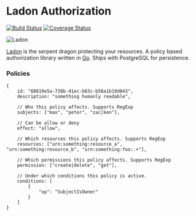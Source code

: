 # Ladon Authorization

[![Build Status](https://travis-ci.org/ory-am/ladon.svg?branch=master)](https://travis-ci.org/ory-am/ladon)
[![Coverage Status](https://coveralls.io/repos/ory-am/ladon/badge.svg?branch=master&service=github)](https://coveralls.io/github/ory-am/ladon?branch=master)

![Ladon](https://upload.wikimedia.org/wikipedia/commons/5/5c/Reggio_calabria_museo_nazionale_mosaico_da_kaulon.jpg)

[Ladon](https://en.wikipedia.org/wiki/Ladon_%28mythology%29) is the serpent dragon protecting your resources.
A policy based authorization library written in [Go](https://golang.org). Ships with PostgreSQL for persistence.

### Policies

```
{
    id: "68819e5a-738b-41ec-b03c-b58a1b19d043",
    description: "something humanly readable",

    // Who this policy affects. Supports RegExp
    subjects: ["max", "peter", "zac|ken"],

    // Can be allow or deny
    effect: "allow",

    // Which resources this policy affects. Supports RegExp
    resources: ["urn:something:resource_a", "urn:something:resource_b", "urn:something:foo:.+"],

    // Which permissions this policy affects. Supports RegExp
    permission: ["create|delete", "get"],

    // Under which conditions this policy is active.
    conditions: [
        {
            "op": "SubjectIsOwner"
        }
    ]
}
```
